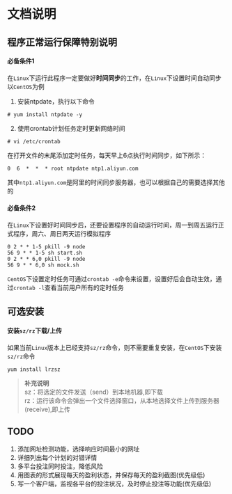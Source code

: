 文档说明
========

## 程序正常运行保障特别说明
#### 必备条件1
在`Linux`下运行此程序一定要做好**时间同步**的工作，在`Linux`下设置时间自动同步
以`CentOS`为例
1. 安装ntpdate，执行以下命令
```shell
# yum install ntpdate -y
```
2. 使用crontab计划任务定时更新网络时间
```shell
# vi /etc/crontab
```
在打开文件的末尾添加定时任务，每天早上6点执行时间同步，如下所示：
```shell
0  6  *  *  * root ntpdate ntp1.aliyun.com
```
 其中`ntp1.aliyun.com`是阿里的时间同步服务器，也可以根据自己的需要选择其他的
#### 必备条件2
在`Linux`下设置好时间同步后，还要设置程序的自动运行时间，周一到周五运行正式程序，周六、周日两天运行模拟程序
```shell
0 2 * * 1-5 pkill -9 node
56 9 * * 1-5 sh start.sh
0 2 * * 6,0 pkill -9 node
56 9 * * 6,0 sh mock.sh
```
`CentOS`下设置定时任务可通过`crontab -e`命令来设置，设置好后会自动生效，通过`crontab -l`查看当前用户所有的定时任务

## 可选安装
#### 安装`sz/rz`下载/上传
如果当前`Linux`版本上已经支持`sz/rz`命令，则不需要重复安装，在`CentOS`下安装`sz/rz`命令
```shell
yum install lrzsz
```
> **补充说明**   
> sz：将选定的文件发送（send）到本地机器,即下载  
> rz：运行该命令会弹出一个文件选择窗口，从本地选择文件上传到服务器(receive),即上传

## TODO

1. 添加网址检测功能，选择响应时间最小的网址
2. 详细列出每个计划的对错详情
3. 多平台投注同时投注，降低风险
4. 用图表的形式展现每天的盈利状态，并保存每天的盈利截图(优先级低)
5. 写一个客户端，监视各平台的投注状况，及时停止投注等功能(优先级低)